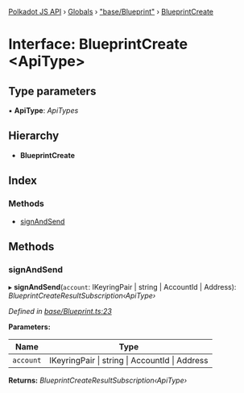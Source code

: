 [Polkadot JS API](../README.md) › [Globals](../globals.md) › ["base/Blueprint"](../modules/_base_blueprint_.md) › [BlueprintCreate](_base_blueprint_.blueprintcreate.md)

# Interface: BlueprintCreate <**ApiType**>

## Type parameters

▪ **ApiType**: *ApiTypes*

## Hierarchy

* **BlueprintCreate**

## Index

### Methods

* [signAndSend](_base_blueprint_.blueprintcreate.md#signandsend)

## Methods

###  signAndSend

▸ **signAndSend**(`account`: IKeyringPair | string | AccountId | Address): *BlueprintCreateResultSubscription‹ApiType›*

*Defined in [base/Blueprint.ts:23](https://github.com/polkadot-js/api/blob/714b242ec0/packages/api-contract/src/base/Blueprint.ts#L23)*

**Parameters:**

Name | Type |
------ | ------ |
`account` | IKeyringPair &#124; string &#124; AccountId &#124; Address |

**Returns:** *BlueprintCreateResultSubscription‹ApiType›*
